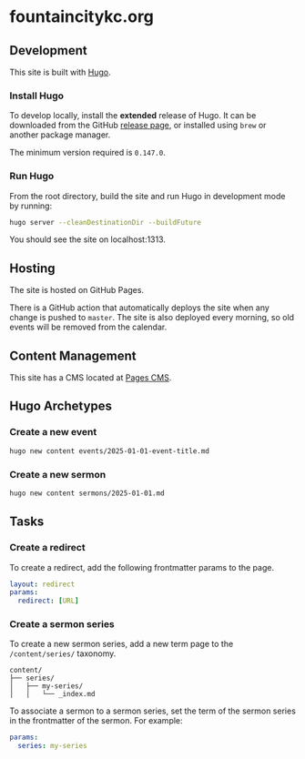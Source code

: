 # fountaincitykc.org

## Development

This site is built with [Hugo](https://gohugo.io/).

### Install Hugo

To develop locally, install the **extended** release of Hugo. It can be downloaded from the GitHub [release page](https://github.com/gohugoio/hugo/releases/tag/v0.147.0), or installed using `brew` or another package manager.

The minimum version required is `0.147.0`.

### Run Hugo

From the root directory, build the site and run Hugo in development mode by running:

```bash
hugo server --cleanDestinationDir --buildFuture
```

You should see the site on localhost:1313.

## Hosting

The site is hosted on GitHub Pages.

There is a GitHub action that automatically deploys the site when any change is pushed to `master`. The site is also deployed every morning, so old events will be removed from the calendar.

## Content Management

This site has a CMS located at [Pages CMS](https://app.pagescms.org/).

## Hugo Archetypes

### Create a new event

```bash
hugo new content events/2025-01-01-event-title.md
```

### Create a new sermon

```bash
hugo new content sermons/2025-01-01.md
```

## Tasks

### Create a redirect

To create a redirect, add the following frontmatter params to the page.

```yaml
layout: redirect
params:
  redirect: [URL]
```

### Create a sermon series

To create a new sermon series, add a new term page to the `/content/series/` taxonomy.

```text
content/
├── series/
│   ├── my-series/
│   │   └── _index.md
```

To associate a sermon to a sermon series, set the term of the sermon series in the frontmatter of the sermon. For example:

```yaml
params:
  series: my-series
```
